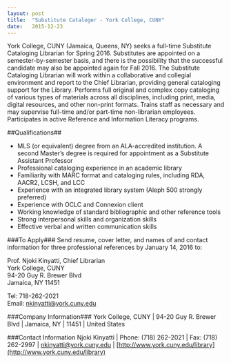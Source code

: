 ```yaml
---
layout: post
title:  "Substitute Cataloger - York College, CUNY"
date:   2015-12-23
---
```


York College, CUNY (Jamaica, Queens, NY) seeks a full-time Substitute Cataloging Librarian for Spring 2016. Substitutes are appointed on a semester-by-semester basis, and there is the possibility that the successful candidate may also be appointed again for Fall 2016. The Substitute Cataloging Librarian will work within a collaborative and collegial environment and report to the Chief Librarian, providing general cataloging support for the Library. Performs full original and complex copy cataloging of various types of materials across all disciplines, including print, media, digital resources, and other non-print formats. Trains staff as necessary and may supervise full-time and/or part-time non-librarian employees. Participates in active Reference and Information Literacy programs.  

##Qualifications##
* MLS (or equivalent) degree from an ALA-accredited institution. A second Master’s degree is required for appointment as a Substitute Assistant Professor
* Professional cataloging experience in an academic library
* Familiarity with MARC format and cataloging rules, including RDA, AACR2, LCSH, and LCC
* Experience with an integrated library system (Aleph 500 strongly preferred)
* Experience with OCLC and Connexion client
* Working knowledge of standard bibliographic and other reference tools
* Strong interpersonal skills and organization skills
* Effective verbal and written communication skills

###To Apply###
Send resume, cover letter, and names of and contact information for three professional references by January 14, 2016 to:  

Prof. Njoki Kinyatti, Chief Librarian  
York College, CUNY  
94-20 Guy R. Brewer Blvd  
Jamaica, NY 11451  

Tel: 718-262-2021  
Email: [nkinyatti@york.cuny.edu](mailto:nkinyatti@york.cuny.edu)

###Company Information###
York College, CUNY | 94-20 Guy R. Brewer Blvd | Jamaica, NY | 11451 | United States

###Contact Information
Njoki Kinyatti | Phone: (718) 262-2021 | Fax: (718) 262-2997 | [nkinyatti@york.cuny.edu](mailto:nkinyatti@york.cuny.edu) | [http://www.york.cuny.edu/library](http://www.york.cuny.edu/library)